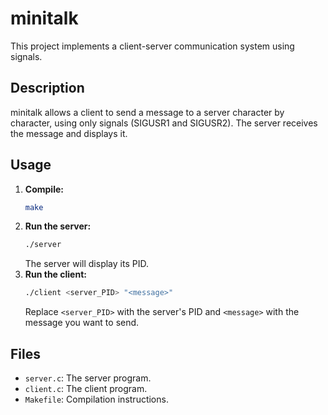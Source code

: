 # minitalk

This project implements a client-server communication system using signals.

## Description

minitalk allows a client to send a message to a server character by character, using only signals (SIGUSR1 and SIGUSR2). The server receives the message and displays it.

## Usage

1.  **Compile:**
    ```bash
    make
    ```
2.  **Run the server:**
    ```bash
    ./server
    ```
    The server will display its PID.
3.  **Run the client:**
    ```bash
    ./client <server_PID> "<message>"
    ```
    Replace `<server_PID>` with the server's PID and `<message>` with the message you want to send.

## Files

* `server.c`: The server program.
* `client.c`: The client program.
* `Makefile`: Compilation instructions.
